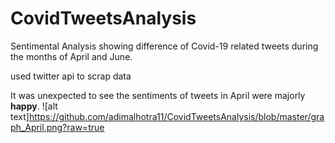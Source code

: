 # CovidTweetsAnalysis
Sentimental Analysis showing difference of Covid-19 related tweets during the months of April and June.  

used twitter api to scrap data

It was unexpected to see the sentiments of tweets in April were majorly **happy**.
![alt text]https://github.com/adimalhotra11/CovidTweetsAnalysis/blob/master/graph_April.png?raw=true
